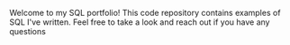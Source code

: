 Welcome to my SQL portfolio! 
This code repository contains examples of SQL I've written. Feel free to take a look and reach out if you have any questions

